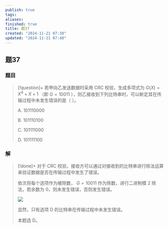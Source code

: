 ```yaml
---
publish: true
tags: 
aliases: 
finished: true
title: 题37
created: "2024-11-21 07:30"
updated: "2024-11-21 07:40"
---
```

## 题37
### 题目
> [!question]+
> 若甲向乙发送数据时采用 CRC 校验，生成多项式为 $G(X)=X^4+X+1$ （即 $G=10011$ ），则乙接收到下列比特串时，可以断定其在传输过程中未发生错误的是（ ）。
> 
> A. 101110000
> 
> B. 101110100
> 
> C. 101111000
> 
> D. 101111100
### 解
> [!done]+
> 对于 CRC 校验，接收方可以通过对接收到的比特串进行除法运算来验证数据是否在传输过程中发生了错误。
> 
> 依次将每个选项作为被除数， $G=10011$ 作为除数，进行二进制模 2 除法，若余数为 0，则未发生错误，否则发生错误。
> 
> ![](https://pic2.zhimg.com/v2-748f698affcacfe9fea629a7d8129f35_r.jpg)
> 
> 显然，只有选项 D 的比特串在传输过程中未发生错误。
> 
> 本题选 D。